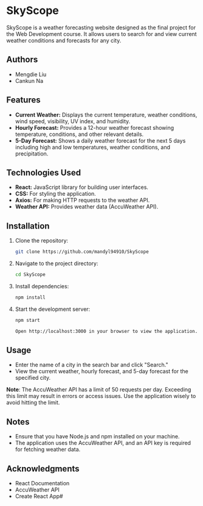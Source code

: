 # SkyScope

SkyScope is a weather forecasting website designed as the final project for the Web Development course. It allows users to search for and view current weather conditions and forecasts for any city.

## Authors

- Mengdie Liu
- Cankun Na

## Features

- **Current Weather:** Displays the current temperature, weather conditions, wind speed, visibility, UV index, and humidity.
- **Hourly Forecast:** Provides a 12-hour weather forecast showing temperature, conditions, and other relevant details.
- **5-Day Forecast:** Shows a daily weather forecast for the next 5 days including high and low temperatures, weather conditions, and precipitation.

## Technologies Used

- **React:** JavaScript library for building user interfaces.
- **CSS:** For styling the application.
- **Axios:** For making HTTP requests to the weather API.
- **Weather API:** Provides weather data (AccuWeather API).

## Installation

1. Clone the repository:

   ```bash
   git clone https://github.com/mandyl94910/SkyScope

2. Navigate to the project directory:

   ```bash
   cd SkyScope

3. Install dependencies:
   
   ```bash   
   npm install

4. Start the development server:

   ```bash
   npm start

   Open http://localhost:3000 in your browser to view the application.

## Usage

- Enter the name of a city in the search bar and click "Search."
- View the current weather, hourly forecast, and 5-day forecast for the specified city.

**Note**: The AccuWeather API has a limit of 50 requests per day. Exceeding this limit may result in errors or access issues. Use the application wisely to avoid hitting the limit.

## Notes

- Ensure that you have Node.js and npm installed on your machine.
- The application uses the AccuWeather API, and an API key is required for fetching weather data.

## Acknowledgments

- React Documentation
- AccuWeather API
- Create React App#
